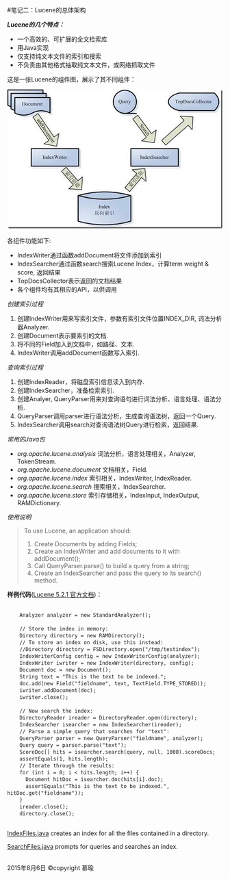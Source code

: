 #笔记二：Lucene的总体架构

***Lucene的几个特点：***

<link rel="stylesheet" href="//cdnjs.cloudflare.com/ajax/libs/highlight.js/8.7/styles/default.min.css">
<script src="//cdnjs.cloudflare.com/ajax/libs/highlight.js/8.7/highlight.min.js"></script>

* 一个高效的、可扩展的全文检索库
* 用Java实现
* 仅支持纯文本文件的索引和搜索
* 不负责由其他格式抽取纯文本文件，或网络抓取文件

这是一张Lucene的组件图，展示了其不同组件：

![image](img/Lucene组件.jpg)

各组件功能如下:

* IndexWriter通过函数addDocument将文件添加到索引
* IndexSearcher通过函数search搜索Lucene Index，计算term weight & score, 返回结果
* TopDocsCollector表示返回的文档结果
* 各个组件均有其相应的API，以供调用

*创建索引过程*  

1. 创建IndexWriter用来写索引文件，参数有索引文件位置INDEX_DIR, 词法分析器Analyzer.
2. 创建Document表示要索引的文档.
3. 将不同的Field加入到文档中，如路径、文本.
4. IndexWriter调用addDocument函数写入索引.

*查询索引过程*

1. 创建IndexReader，将磁盘索引信息读入到内存.
2. 创建IndexSearcher，准备检索索引.
3. 创建Analyer, QueryParser用来对查询语句进行词法分析、语言处理、语法分析.
4. QueryParser调用parser进行语法分析，生成查询语法树，返回一个Query.
5. IndexSearcher调用search对查询语法树Query进行检索，返回结果.


*常用的Java包*

* *org.apache.lucene.analysis*	词法分析，语言处理相关，Analyzer, TokenStream.
* *org.apache.lucene.document*	文档相关，Field.
* *org.apache.lucene.index*		索引相关，IndexWriter, IndexReader.
* *org.apache.lucene.search*	搜索相关，IndexSearcher.
* *org.apache.lucene.store*		索引存储相关，IndexInput, IndexOutput, RAMDictionary.


*使用说明*

> To use Lucene, an application should:  
> 1. Create Documents by adding Fields;  
> 2. Create an IndexWriter and add documents to it with addDocument();  
> 3. Call QueryParser.parse() to build a query from a string;    
> 4. Create an IndexSearcher and pass the query to its search() method.  

**样例代码**([Lucene 5.2.1 官方文档](http://lucene.apache.org/core/5_2_1/core/index.html))：


```

	Analyzer analyzer = new StandardAnalyzer();

    // Store the index in memory:
    Directory directory = new RAMDirectory();
    // To store an index on disk, use this instead:
    //Directory directory = FSDirectory.open("/tmp/testindex");
    IndexWriterConfig config = new IndexWriterConfig(analyzer);
    IndexWriter iwriter = new IndexWriter(directory, config);
    Document doc = new Document();
    String text = "This is the text to be indexed.";
    doc.add(new Field("fieldname", text, TextField.TYPE_STORED));
    iwriter.addDocument(doc);
    iwriter.close();
    
    // Now search the index:
    DirectoryReader ireader = DirectoryReader.open(directory);
    IndexSearcher isearcher = new IndexSearcher(ireader);
    // Parse a simple query that searches for "text":
    QueryParser parser = new QueryParser("fieldname", analyzer);
    Query query = parser.parse("text");
    ScoreDoc[] hits = isearcher.search(query, null, 1000).scoreDocs;
    assertEquals(1, hits.length);
    // Iterate through the results:
    for (int i = 0; i < hits.length; i++) {
      Document hitDoc = isearcher.doc(hits[i].doc);
      assertEquals("This is the text to be indexed.", hitDoc.get("fieldname"));
    }
    ireader.close();
    directory.close();
    
```
   
   
 [IndexFiles.java](http://lucene.apache.org/core/5_2_1/demo/src-html/org/apache/lucene/demo/IndexFiles.html) creates an index for all the files contained in a directory.
 
 [SearchFiles.java](http://lucene.apache.org/core/5_2_1/demo/src-html/org/apache/lucene/demo/SearchFiles.html) prompts for queries and searches an index.


<br />
2015年8月6日  
©copyright 慕瑜